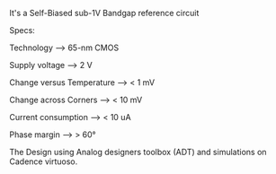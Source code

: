 It's a Self-Biased sub-1V Bandgap reference circuit 

Specs:

Technology --> 65-nm CMOS

Supply voltage --> 2 V

Change versus Temperature --> < 1 mV

Change across Corners --> < 10 mV

Current consumption --> < 10 uA

Phase margin --> > 60°

The Design using Analog designers toolbox (ADT) and simulations on Cadence virtuoso.
